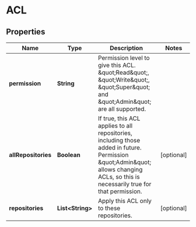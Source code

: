 

# ACL


## Properties

Name | Type | Description | Notes
------------ | ------------- | ------------- | -------------
**permission** | **String** | Permission level to give this ACL.  \&quot;Read\&quot;, \&quot;Write\&quot;, \&quot;Super\&quot; and \&quot;Admin\&quot; are all supported.  | 
**allRepositories** | **Boolean** | If true, this ACL applies to all repositories, including those added in future.  Permission \&quot;Admin\&quot; allows changing ACLs, so this is necessarily true for that permission.  |  [optional]
**repositories** | **List&lt;String&gt;** | Apply this ACL only to these repositories. |  [optional]



